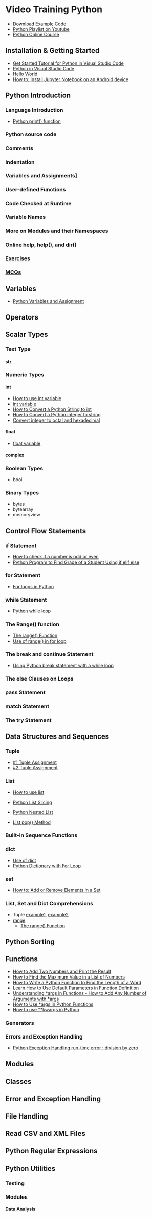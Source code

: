 # Video Training Python

- [Download Example Code](https://github.com/yasirbhutta/python-examples)
- [Python Playlist on Youtube](https://www.youtube.com/playlist?list=PLKYRx0Ibk7Vi-CC7ik98qT0VKK0F7ikja)
- [Python Online Course](python-courses.md)

## Installation & Getting Started

- [Get Started Tutorial for Python in Visual Studio Code](https://code.visualstudio.com/docs/python/python-tutorial)
- [Python in Visual Studio Code](https://code.visualstudio.com/docs/languages/python)
- [Hello World](https://yasirbhutta.blogspot.com/2022/09/python-print-function.html)
- [How to: Install Jupyter Notebook on an Android device](https://www.youtube.com/watch?v=b2XNfD3xEwY)

## Python Introduction

### Language Introduction

- [Python print() function](https://www.youtube.com/watch?v=a34qr0OfxjQ&list=PLKYRx0Ibk7Vi-CC7ik98qT0VKK0F7ikja&index=107)

### Python source code

### Comments

### Indentation

### Variables and Assignments]

### User-defined Functions

### Code Checked at Runtime

### Variable Names

### More on Modules and their Namespaces

### Online help, help(), and dir()

### [Exercises](python-exercises.md)

### [MCQs](python-mcqs.md)

## Variables

- [Python Variables and Assignment](https://www.youtube.com/watch?v=CRiu33tEDIM&list=PLKYRx0Ibk7Vi-CC7ik98qT0VKK0F7ikja&index=105)

## Operators

## Scalar Types

### Text Type

#### str

### Numeric Types

#### int

- [How to use int variable](https://www.youtube.com/watch?v=t1aQ9igm4gY&list=PLKYRx0Ibk7Vi-CC7ik98qT0VKK0F7ikja&index=101)
- [int variable](https://www.youtube.com/watch?v=Vhrk3vnw-2o&list=PLKYRx0Ibk7Vi-CC7ik98qT0VKK0F7ikja&index=112)
- [How to Convert a Python String to int](https://www.youtube.com/watch?v=MMzwcMEmq2A&list=PLKYRx0Ibk7Vi-CC7ik98qT0VKK0F7ikja&index=108)
- [How to Convert a Python integer to string](https://www.youtube.com/watch?v=4b4F7LjvGmo&list=PLKYRx0Ibk7Vi-CC7ik98qT0VKK0F7ikja&index=102)
- [Convert integer to octal and hexadecimal](https://www.youtube.com/watch?v=aXSQHSOCRqY&list=PLKYRx0Ibk7Vi-CC7ik98qT0VKK0F7ikja&index=109)

#### float

- [float variable](https://www.youtube.com/watch?v=1PdD1ssbgUo&list=PLKYRx0Ibk7Vi-CC7ik98qT0VKK0F7ikja&index=106)

#### complex

### Boolean Types

- bool
  
### Binary Types

- bytes
- bytearray
- memoryview

## Control Flow Statements

### if Statement

- [How to check if a number is odd or even](https://youtube.com/shorts/za0rSiA33j0)
- [Python Program to Find Grade of a Student Using if elif else](https://youtu.be/oEZzg0cUNw8)

### for Statement

- [For loops in Python](https://www.youtube.com/watch?v=GIG0SudpPLI&list=PLKYRx0Ibk7Vi-CC7ik98qT0VKK0F7ikja&index=89)

### while Statement

- [Python while loop](https://www.youtube.com/watch?v=ieU3ZRSZVf8&list=PLKYRx0Ibk7Vi-CC7ik98qT0VKK0F7ikja&index=86)

### The Range() function

- [The range() Function](https://www.youtube.com/watch?v=cRa_nnO6L00&list=PLKYRx0Ibk7Vi-CC7ik98qT0VKK0F7ikja&index=87)
- [Use of range() in for loop](https://www.youtube.com/watch?v=ZEVsokTGbwA&list=PLKYRx0Ibk7Vi-CC7ik98qT0VKK0F7ikja&index=88)

### The break and continue Statement

- [Using Python break statement with a while loop](https://www.youtube.com/watch?v=KWuyQ7HQUBE&list=PLKYRx0Ibk7Vi-CC7ik98qT0VKK0F7ikja&index=85)

### The else Clauses on Loops

### pass Statement

### match Statement

### The try Statement

## Data Structures and Sequences

### Tuple

- [#1 Tuple Assignment](https://www.youtube.com/watch?v=ebhkBYgR7QI&list=PLKYRx0Ibk7Vi-CC7ik98qT0VKK0F7ikja&index=104)
- [#2 Tuple Assignment](https://www.youtube.com/watch?v=fi-nvcQukRc&list=PLKYRx0Ibk7Vi-CC7ik98qT0VKK0F7ikja&index=105)

### List

- [How to use list](https://www.youtube.com/watch?v=LKZmCAL92pI&list=PLKYRx0Ibk7Vi-CC7ik98qT0VKK0F7ikja&index=103)
- [Python List Slicing](https://www.youtube.com/watch?v=ELA_-RxwDB8&list=PLKYRx0Ibk7Vi-CC7ik98qT0VKK0F7ikja&index=110)
- [Python Nested List](https://www.youtube.com/watch?v=BOIn5oW868A&list=PLKYRx0Ibk7Vi-CC7ik98qT0VKK0F7ikja&index=111)

- [List pop() Method](https://www.youtube.com/watch?v=S6HkdH4Xnog&list=PLKYRx0Ibk7Vi-CC7ik98qT0VKK0F7ikja&index=84)

### Built-in Sequence Functions

### dict

- [Use of dict](https://www.youtube.com/watch?v=WOjUtknwLMQ&list=PLKYRx0Ibk7Vi-CC7ik98qT0VKK0F7ikja&index=100)
- [Python Dictionary with For Loop](https://www.youtube.com/watch?v=NNeZTEMNKhw&list=PLKYRx0Ibk7Vi-CC7ik98qT0VKK0F7ikja&index=99)

### set

- [How to: Add or Remove Elements in a Set](https://www.youtube.com/watch?v=96f2SKK_QZk&list=PLKYRx0Ibk7Vi-CC7ik98qT0VKK0F7ikja&index=98)

### List, Set and Dict Comprehensions

- Tuple [example1,](https://yasirbhutta.blogspot.com/2022/09/python-variables-and-assignment-tuple.html) [example2](https://yasirbhutta.blogspot.com/2022/09/python-variables-and-assignment-tuple_22.html)
- [range](https://yasirbhutta.blogspot.com/2022/10/15-python-sequence-type-range-python.html)
  - [The range() Function](https://youtu.be/ZEVsokTGbwA)

## Python Sorting

## Functions

- [How to Add Two Numbers and Print the Result](https://www.youtube.com/watch?v=CQHXsGnUns0&list=PLKYRx0Ibk7Vi-CC7ik98qT0VKK0F7ikja&index=24)
- [How to Find the Maximum Value in a List of Numbers](https://www.youtube.com/watch?v=AcC4ykPRYhc&list=PLKYRx0Ibk7Vi-CC7ik98qT0VKK0F7ikja&index=23)
- [How to Write a Python Function to Find the Length of a Word](https://www.youtube.com/watch?v=wKuKX8-at5E&list=PLKYRx0Ibk7Vi-CC7ik98qT0VKK0F7ikja&index=22)
- [Learn How to Use Default Parameters in Function Definition](https://www.youtube.com/watch?v=2z_K1YChX1A&list=PLKYRx0Ibk7Vi-CC7ik98qT0VKK0F7ikja&index=21)
- [Understanding *args in Functions - How to Add Any Number of Arguments with *args](https://www.youtube.com/watch?v=0noa3Sgxmg8&list=PLKYRx0Ibk7Vi-CC7ik98qT0VKK0F7ikja&index=6)
- [How to Use *args in Python Functions](https://www.youtube.com/watch?v=7ejTzBybkw4&list=PLKYRx0Ibk7Vi-CC7ik98qT0VKK0F7ikja&index=5)
- [How to use **kwargs in Python](https://www.youtube.com/watch?v=_NMaZ9EO0zI&list=PLKYRx0Ibk7Vi-CC7ik98qT0VKK0F7ikja&index=2)

### Generators

### Errors and Exception Handling

- [Python Exception Handling run-time error : division by zero](https://www.youtube.com/watch?v=1fj8HifChyE&list=PLKYRx0Ibk7Vi-CC7ik98qT0VKK0F7ikja&index=93)

## Modules

## Classes

## Error and Exception Handling

## File Handling

## Read CSV and XML Files

## Python Regular Expressions

## Python Utilities

### Testing

### Modules

#### Data Analysis

